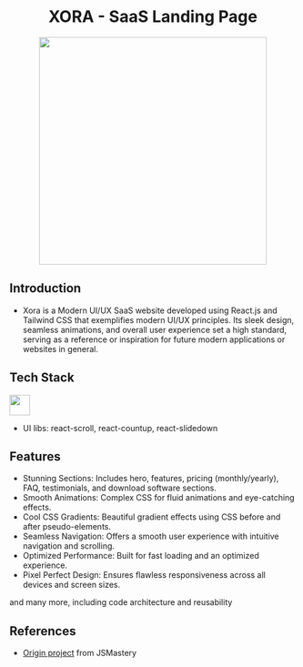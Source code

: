 <h1 align="center">XORA - SaaS Landing Page</h1>

<p align="center">
  <img src="https://raw.githubusercontent.com/catppuccin/catppuccin/main/assets/palette/macchiato.png" width="400" />
</p>

## Introduction

- Xora is a Modern UI/UX SaaS website developed using React.js and Tailwind CSS that exemplifies modern UI/UX principles. Its sleek design, seamless animations, and overall user experience set a high standard, serving as a reference or inspiration for future modern applications or websites in general.

## Tech Stack

 <img src="https://skill-icons-livid.vercel.app/icons?i=react,tailwind,ts,vite&gap=60" height="36" />

- UI libs: react-scroll, react-countup, react-slidedown

## Features

- Stunning Sections: Includes hero, features, pricing (monthly/yearly), FAQ, testimonials, and download software sections.
- Smooth Animations: Complex CSS for fluid animations and eye-catching effects.
- Cool CSS Gradients: Beautiful gradient effects using CSS before and after pseudo-elements.
- Seamless Navigation: Offers a smooth user experience with intuitive navigation and scrolling.
- Optimized Performance: Built for fast loading and an optimized experience.
- Pixel Perfect Design: Ensures flawless responsiveness across all devices and screen sizes.

and many more, including code architecture and reusability

## References

- [Origin project](https://github.com/adrianhajdin/xora) from JSMastery
